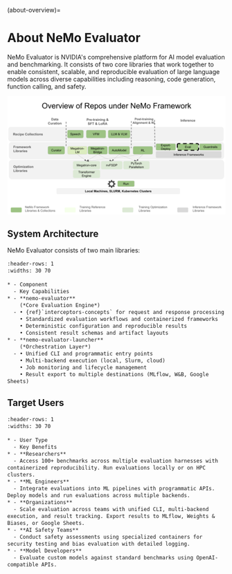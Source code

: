 (about-overview)=

# About NeMo Evaluator

NeMo Evaluator is NVIDIA's comprehensive platform for AI model evaluation and benchmarking. It consists of two core libraries that work together to enable consistent, scalable, and reproducible evaluation of large language models across diverse capabilities including reasoning, code generation, function calling, and safety.

![image](NeMo_Repo_Overview_Eval.png)

## System Architecture

NeMo Evaluator consists of two main libraries:

```{list-table} NeMo Evaluator Components
:header-rows: 1
:widths: 30 70

* - Component
  - Key Capabilities
* - **nemo-evaluator**  
    (*Core Evaluation Engine*)
  - • {ref}`interceptors-concepts` for request and response processing  
    • Standardized evaluation workflows and containerized frameworks  
    • Deterministic configuration and reproducible results  
    • Consistent result schemas and artifact layouts
* - **nemo-evaluator-launcher**  
    (*Orchestration Layer*)
  - • Unified CLI and programmatic entry points  
    • Multi-backend execution (local, Slurm, cloud)  
    • Job monitoring and lifecycle management  
    • Result export to multiple destinations (MLflow, W&B, Google Sheets)
```

## Target Users

```{list-table} Target User Personas
:header-rows: 1
:widths: 30 70

* - User Type
  - Key Benefits
* - **Researchers**
  - Access 100+ benchmarks across multiple evaluation harnesses with containerized reproducibility. Run evaluations locally or on HPC clusters.
* - **ML Engineers**
  - Integrate evaluations into ML pipelines with programmatic APIs. Deploy models and run evaluations across multiple backends.
* - **Organizations**
  - Scale evaluation across teams with unified CLI, multi-backend execution, and result tracking. Export results to MLflow, Weights & Biases, or Google Sheets.
* - **AI Safety Teams**
  - Conduct safety assessments using specialized containers for security testing and bias evaluation with detailed logging.
* - **Model Developers**
  - Evaluate custom models against standard benchmarks using OpenAI-compatible APIs.
```
